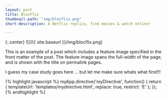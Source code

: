 ```yaml
---
layout: post
title: BlocFlix
thumbnail-path: "img/blocflix.png"
short-description: A Netflix replica, find movies & watch online!

---
```

{:.center}
![]({{ site.baseurl }}/img/blocflix.png)

This is an example of a post which includes a feature image specified in the front matter of the post. The feature image spans the full-width of the page, and is shown with the title on permalink pages.

I guess my case study goes here ... but let me make sure whats what first!!!

{% highlight javascript %}
myApp.directive('myDirective', function() {
    return {
        templateUrl: 'templates/mydirective.html',
        replace: true,
        restrict: 'E'
    };
});
{% endhighlight %}
